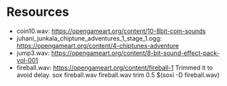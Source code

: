 # Resources
 - coin10.wav: https://opengameart.org/content/10-8bit-coin-sounds
 - juhani_junkala_chiptune_adventures_1_stage_1.ogg: https://opengameart.org/content/4-chiptunes-adventure
 - jump3.wav: https://opengameart.org/content/8-bit-sound-effect-pack-vol-001
 - fireball.wav: https://opengameart.org/content/fireball-1
   Trimmed it to avoid delay.
   sox fireball.wav fireball.wav trim 0.5 $(soxi -D fireball.wav)